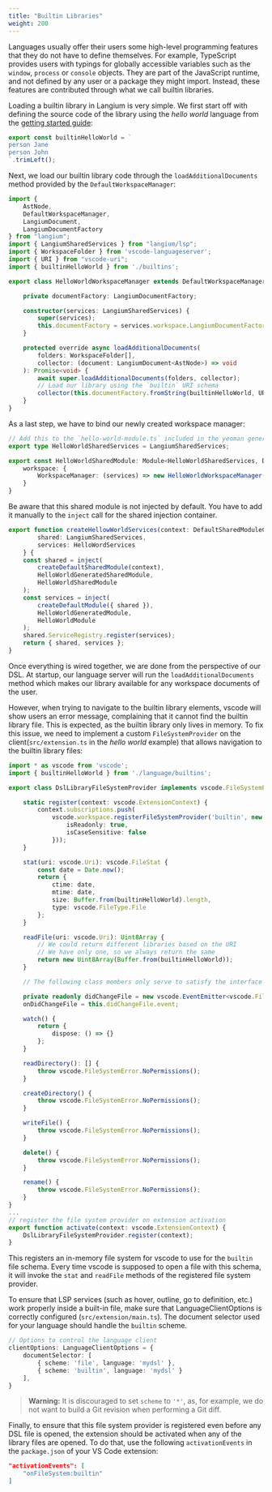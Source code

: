 ```yaml
---
title: "Builtin Libraries"
weight: 200
---
```


Languages usually offer their users some high-level programming features that they do not have to define themselves.
For example, TypeScript provides users with typings for globally accessible variables such as the `window`, `process` or `console` objects.
They are part of the JavaScript runtime, and not defined by any user or a package they might import.
Instead, these features are contributed through what we call builtin libraries.

Loading a builtin library in Langium is very simple. We first start off with defining the source code of the library using the *hello world* language from the [getting started guide](/docs/learn/workflow):

```ts
export const builtinHelloWorld = `
person Jane
person John
`.trimLeft();
```

Next, we load our builtin library code through the `loadAdditionalDocuments` method provided by the `DefaultWorkspaceManager`:

```ts
import {
    AstNode,
    DefaultWorkspaceManager,
    LangiumDocument,
    LangiumDocumentFactory
} from "langium";
import { LangiumSharedServices } from "langium/lsp";
import { WorkspaceFolder } from 'vscode-languageserver';
import { URI } from "vscode-uri";
import { builtinHelloWorld } from './builtins';

export class HelloWorldWorkspaceManager extends DefaultWorkspaceManager {

    private documentFactory: LangiumDocumentFactory;

    constructor(services: LangiumSharedServices) {
        super(services);
        this.documentFactory = services.workspace.LangiumDocumentFactory;
    }

    protected override async loadAdditionalDocuments(
        folders: WorkspaceFolder[],
        collector: (document: LangiumDocument<AstNode>) => void
    ): Promise<void> {
        await super.loadAdditionalDocuments(folders, collector);
        // Load our library using the `builtin` URI schema
        collector(this.documentFactory.fromString(builtinHelloWorld, URI.parse('builtin:///library.hello')));
    }
}
```

As a last step, we have to bind our newly created workspace manager:

```ts
// Add this to the `hello-world-module.ts` included in the yeoman generated project
export type HelloWorldSharedServices = LangiumSharedServices;

export const HelloWorldSharedModule: Module<HelloWorldSharedServices, DeepPartial<HelloWorldSharedServices>> = {
    workspace: {
        WorkspaceManager: (services) => new HelloWorldWorkspaceManager(services)
    }
}
```

Be aware that this shared module is not injected by default. You have to add it manually to the `inject` call for the shared injection container.

```ts
export function createHellowWorldServices(context: DefaultSharedModuleContext): {
        shared: LangiumSharedServices,
        services: HelloWordServices
    } {
    const shared = inject(
        createDefaultSharedModule(context),
        HelloWorldGeneratedSharedModule,
        HelloWorldSharedModule
    );
    const services = inject(
        createDefaultModule({ shared }),
        HelloWorldGeneratedModule,
        HelloWorldModule
    );
    shared.ServiceRegistry.register(services);
    return { shared, services };
}
```

Once everything is wired together, we are done from the perspective of our DSL.
At startup, our language server will run the `loadAdditionalDocuments` method which makes our library available for any workspace documents of the user.

However, when trying to navigate to the builtin library elements, vscode will show users an error message, complaining that it cannot find the builtin library file.
This is expected, as the builtin library only lives in memory.
To fix this issue, we need to implement a custom `FileSystemProvider` on the client(`src/extension.ts` in the *hello world* example) that allows navigation to the builtin library files:

```ts
import * as vscode from 'vscode';
import { builtinHelloWorld } from './language/builtins';

export class DslLibraryFileSystemProvider implements vscode.FileSystemProvider {

    static register(context: vscode.ExtensionContext) {
        context.subscriptions.push(
            vscode.workspace.registerFileSystemProvider('builtin', new DslLibraryFileSystemProvider(context), {
                isReadonly: true,
                isCaseSensitive: false
            }));
    }

    stat(uri: vscode.Uri): vscode.FileStat {
        const date = Date.now();
        return {
            ctime: date,
            mtime: date,
            size: Buffer.from(builtinHelloWorld).length,
            type: vscode.FileType.File
        };
    }

    readFile(uri: vscode.Uri): Uint8Array {
        // We could return different libraries based on the URI
        // We have only one, so we always return the same
        return new Uint8Array(Buffer.from(builtinHelloWorld));
    }

    // The following class members only serve to satisfy the interface

    private readonly didChangeFile = new vscode.EventEmitter<vscode.FileChangeEvent[]>();
    onDidChangeFile = this.didChangeFile.event;

    watch() {
        return {
            dispose: () => {}
        };
    }

    readDirectory(): [] {
        throw vscode.FileSystemError.NoPermissions();
    }

    createDirectory() {
        throw vscode.FileSystemError.NoPermissions();
    }

    writeFile() {
        throw vscode.FileSystemError.NoPermissions();
    }

    delete() {
        throw vscode.FileSystemError.NoPermissions();
    }

    rename() {
        throw vscode.FileSystemError.NoPermissions();
    }
}
...
// register the file system provider on extension activation
export function activate(context: vscode.ExtensionContext) {
    DslLibraryFileSystemProvider.register(context);
}
```

This registers an in-memory file system for vscode to use for the `builtin` file schema.
Every time vscode is supposed to open a file with this schema, it will invoke the `stat` and `readFile` methods of the registered file system provider.

To ensure that LSP services (such as hover, outline, go to definition, etc.) work properly inside a built-in file, make sure that LanguageClientOptions is correctly configured (`src/extension/main.ts`). The document selector used for your language should handle the `builtin` scheme.

```ts
// Options to control the language client
clientOptions: LanguageClientOptions = {
    documentSelector: [
        { scheme: 'file', language: 'mydsl' },
        { scheme: 'builtin', language: 'mydsl' }
    ],
}
```

> **Warning:** It is discouraged to set `scheme` to `'*'`, as, for example, we do not want to build a Git revision when performing a Git diff.

Finally, to ensure that this file system provider is registered even before any DSL file is opened, the extension should be activated when any of the library files are opened.
To do that, use the following `activationEvents` in the `package.json` of your VS Code extension:

```json
"activationEvents": [
    "onFileSystem:builtin"
]
```

